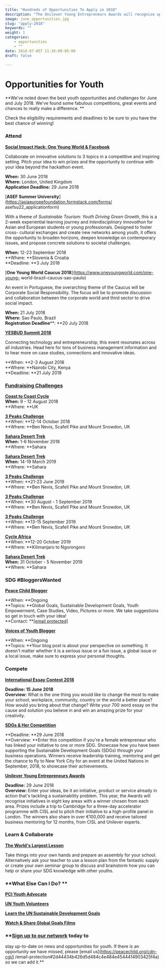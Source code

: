 ```yaml
---
title: "Hundreds of Opportunities To Apply in 2018"
description: "The Unilever Young Entrepreneurs Awards will recognise up to eight winners, including the HRH Prize Winner, in 2018. The eight winners will be selected from a rigorous assessment process led by The University of Cambridge Institute for Sustainability Leadership, culminating in video interviews with our finalist selection panels. All eight winners will be invited to an Accelerator Programme in Cambridge, before making their final pitches in person to a guest judging panel who will decide on the HRH Prize Winner of the 2018 competition."
image: june_opportunities.jpg
slug: "apply-2018"
keywords: ""
weight: 1
categories: 
    - opportunities
    - ""
date: 2018-07-05T 11:26:09-05:00
draft: false

---
```


# Opportunities for Youth

**We've noted down the best youth opportunities and challenges for June and July 2018. We've found some fabulous competitions, great events and chances to really make a difference. **

Check the eligibility requirements and deadlines to be sure to you have the
best chance of winning!

### **Attend**

**[Social Impact Hack: One Young World &amp; Facebook](https://www.oneyoungworld.com/oyw-x-facebook-social-impact-hack-30-june-london)**

Collaborate on innovative solutions to 3 topics in a competitive and inspiring
setting. Pitch your idea to win prizes and the opportunity to continue with
your idea beyond the hackathon event.

**When:** 30 June 2018  
**Where:** London, United Kingdom  
**Application Deadline:** 29 June 2018

[**ASEF Summer University**](https://asiaeuropefoundation.formstack.com/forms/
asefsu22_applicationform)

With a theme of _Sustainable Tourism: Youth Driving Green Growth_, this is a
2-week experiential learning journey and _Interdisciplinary Innovathon_ for
Asian and European students or young professionals. Designed to foster cross-
cultural exchanges and create new networks among youth, it offers the
opportunity to broaden horizons, deepen knowledge on contemporary issues, and
propose concrete solutions to societal challenges.

**When:** 12-23 September 2018  
**Where: **Slovenia &amp; Croatia  
**Deadline: **3 July 2018

[**One Young World Caucus 2018**](https://www.oneyoungworld.com/one-young-
world-brazil-caucus-sao-paulo)

An event in Portuguese, the overarching theme of the Caucus will be Corporate
Social Responsibility. The focus will be to promote discussion and
collaboration between the corporate world and third sector to drive social
impact.

**When:** 21 July 2018  
**Where:** Sao Paulo, Brazil  
**Registration Deadline****: **20 July 2018

[**YESBUD Summit 2018**](https://www.yesbudsummit.org/)

Connecting technology and entrepreneurship, this event resonates across all
industries. Head here for tons of business management information and to hear
more on case studies, connections and innovative ideas.

**When: **2-3 August 2018  
**Where: **Nairobi City, Kenya  
**Deadline: **21 July 2018

### [**Fundraising Challenges**](https://peacechild.org/challenge/)

[**Coast to Coast Cycle**](https://peacechild.org/challenge/)  
**When:** 9 - 12 August 2018  
**Where: **UK

[**3 Peaks Challenge**](https://peacechild.org/challenge/)  
**When: **12-14 October 2018  
**Where: **Ben Nevis, Scafell Pike and Mount Snowdon, UK

[**Sahara Desert Trek**](https://peacechild.org/challenge/)  
**When:** 1-6 November 2018  
**Where: **Sahara

[**Sahara Desert Trek**](https://peacechild.org/challenge/)  
**When:** 14-19 March 2019  
**Where: **Sahara

[**3 Peaks Challenge**](https://peacechild.org/challenge/)  
**When: **21-23 June 2019  
**Where: **Ben Nevis, Scafell Pike and Mount Snowdon, UK

[**3 Peaks Challenge**](https://peacechild.org/challenge/)  
**When: **30 August - 1 September 2019  
**Where: **Ben Nevis, Scafell Pike and Mount Snowdon, UK

[**3 Peaks Challenge**](https://peacechild.org/challenge/)  
**When: **13-15 September 2019  
**Where: **Ben Nevis, Scafell Pike and Mount Snowdon, UK

[**Cycle Africa**](https://peacechild.org/challenge/)  
**When: **12-20 October 2019  
**Where: **Kilimanjaro to Ngorongoro

[**Sahara Desert Trek**](https://peacechild.org/challenge/)  
**When:** 31 October - 5 November 2019  
**Where: **Sahara

### **SDG #BloggersWanted**

[**Peace Child Blogger**](https://peacechild.org/opportunities/)

**When: **Ongoing  
**Topics: **Global Goals, Sustainable Development Goals, Youth Empowerment, Case Studies, Video, Pictures or more. We take suggestions so get in touch with your idea!  
**Contact: **[[email protected]](https://peacechild.org/cdn-cgi/l/email-protection)

[**Voices of Youth
Blogger**](https://www.voicesofyouth.org/en/user/login?redirect=blog/add)

**When: **Ongoing  
**Topics: **Your blog post is about your perspective on something. It doesn't matter whether it is a serious issue or a fun issue, a global issue or a local issue, make sure to express your personal thoughts.

###

###

### **Compete**

**[International Essay Contest 2018](https://www.goipeace.or.jp/en/work/essay-contest/)**

**Deadline: **15 June 2018**  
Overview:** What is the one thing you would like to change the most to make
your school, workplace, community, country or the world a better place? How
would you bring about that change? Write your 700 word essay on the cause and
solution you believe in and win an amazing prize for your creativity.

**[SDGs &amp; Her Competition](https://sdgsandher.awardsplatform.com/)**

**Deadline: **29 June 2018  
**Overview: **Enter this competition if you're a female entrepreneur who has linked your initiative to one or more SDG. Showcase how you have been supporting the Sustainable Development Goals (SDGs) through your business operations. Winners receive leadership training, mentoring and get the chance to fly to New York City for an event at the United Nations in September, 2018, to showcase their achievements.

[**Unilever Young Entrepreneurs
Awards**](https://youngentrepreneursawards.unilever.com/how-to-enter)

**Deadline:** 29 June 2018  
**Overview:** Enter your ideas, be it an initiative, product or service already in action that's tackling a sustainability problem. This year, the Awards will recognise initiatives in eight key areas with a winner chosen from each area. Prizes include a trip to Cambridge for a three-day accelerator programme with CISL and to pitch their initiative to a high-profile panel in London. The winners also share in over €100,000 and receive tailored business mentoring for 12 months, from CISL and Unilever experts.

### **Learn &amp; Collaborate**

**[The World's Largest Lesson](http://worldslargestlesson.globalgoals.org/introduce-the-global-goals/)**

Take things into your own hands and prepare an assembly for your school.
Alternatively ask your teacher to use a lesson plan from the fantastic supply
or create your own seminar group to discuss and brainstorm how you can help or
share your SDG knowledge with other youths.

### **What Else Can I Do? **

**[PCI Youth Advocate](https://peacechild.org/get-involved/)**

**[UN Youth Volunteers](https://www.unv.org/become-volunteer)**

**[Learn the UN Sustainable Development Goals](http://www.un.org/sustainabledevelopment/sustainable-development-goals/)**

**[Watch &amp; Share Global Goals Films](http://www.globalgoals.org/films/)**

### **[Sign up to our network](https://peacechild.org/get-involved/) today to
stay up-to-date on news and opportunities for youth. If there is an
opportunity we have missed, please [email us](https://peacechild.org/cdn-cgi/l
/email-protection#2d44434b426d5d484c4e484e4544414903425f4a) so we can add
it.**
